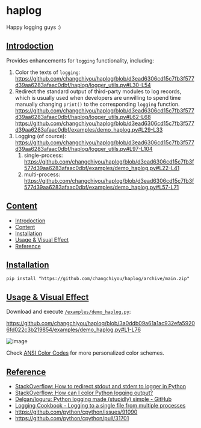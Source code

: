 # haplog

Happy logging guys :)

## [Introdoction](#content)

Provides enhancements for `logging` functionality, including:

1. Color the texts of `logging`:
   https://github.com/changchiyou/haplog/blob/d3ead6306cd15c7fb3f577d39aa6283afaac0dbf/haplog/logger_utils.py#L30-L54
2. Redirect the standard output of third-party modules to log records, which is usually used when developers are unwilling to spend time manually changing `print()` to the corresponding `logging` function.
   https://github.com/changchiyou/haplog/blob/d3ead6306cd15c7fb3f577d39aa6283afaac0dbf/haplog/logger_utils.py#L62-L68
   https://github.com/changchiyou/haplog/blob/d3ead6306cd15c7fb3f577d39aa6283afaac0dbf/examples/demo_haplog.py#L29-L33
3. Logging (of cource):
   https://github.com/changchiyou/haplog/blob/d3ead6306cd15c7fb3f577d39aa6283afaac0dbf/haplog/logger_utils.py#L97-L104
   1. single-process:
      https://github.com/changchiyou/haplog/blob/d3ead6306cd15c7fb3f577d39aa6283afaac0dbf/examples/demo_haplog.py#L22-L41
   2. multi-process:
      https://github.com/changchiyou/haplog/blob/d3ead6306cd15c7fb3f577d39aa6283afaac0dbf/examples/demo_haplog.py#L57-L71

## [Content](#content)

- [Introdoction](#introdoction)
- [Content](#content)
- [Installation](#installation)
- [Usage & Visual Effect](#usage--visual-effect)
- [Reference](#reference)

## [Installation](#content)

```console
pip install "https://github.com/changchiyou/haplog/archive/main.zip"
```

## [Usage & Visual Effect](#content)

Download and execute [`/examples/demo_haplog.py`](/examples/demo_haplog.py):

https://github.com/changchiyou/haplog/blob/3a0ddb09a61a1ac932efa59206fd022c3b219854/examples/demo_haplog.py#L1-L76

![image](https://i.imgur.com/jQgP93Y.png)

Check [ANSI Color Codes](https://talyian.github.io/ansicolors/) for more personalized color schemes.

## [Reference](#content)

- [StackOverflow: How to redirect stdout and stderr to logger in Python](https://stackoverflow.com/a/31688396)
- [StackOverflow: How can I color Python logging output?](https://stackoverflow.com/a/56944256)
- [Delgan/loguru: Python logging made (stupidly) simple - GitHub](https://github.com/Delgan/loguru)
- [Logging Cookbook - Logging to a single file from multiple processes](https://docs.python.org/3/howto/logging-cookbook.html#logging-to-a-single-file-from-multiple-processes)
- https://github.com/python/cpython/issues/91090
- https://github.com/python/cpython/pull/31701
